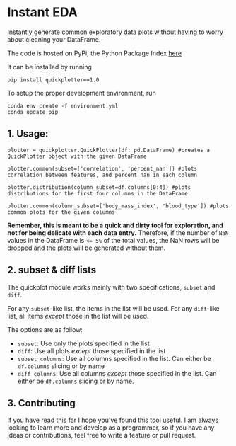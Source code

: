 # Instant EDA
Instantly generate common exploratory data plots without having to worry about cleaning your DataFrame.

The code is hosted on PyPi, the Python Package Index
[here](https://pypi.org/project/quickplotter/1.0/)

It can be installed by running 
```shell
pip install quickplotter==1.0
```

To setup the proper development environment, run 
```
conda env create -f environment.yml
conda update pip
```

## 1. Usage:
```python3
plotter = quickplotter.QuickPlotter(df: pd.DataFrame) #creates a QuickPlotter object with the given DataFrame

plotter.common(subset=['correlation', 'percent_nan']) #plots correlation between features, and percent nan in each column

plotter.distribution(column_subset=df.columns[0:4]) #plots distributions for the first four columns in the DataFrame

plotter.common(column_subset=['body_mass_index', 'blood_type']) #plots common plots for the given columns
```

**Remember, this is meant to be a quick and dirty tool for exploration, and not for being delicate with each data entry.** Therefore, if the number of `NaN` values in the DataFrame is `<= 5%` of the total values, the NaN rows will be dropped and the plots will be generated without them.

## 2. subset & diff lists
The quickplot module works mainly with two specifications, `subset` and `diff`. 

For any `subset`-like list, the items in the list will be used. For any `diff`-like list, all items *except* those in the list will be used. 

The options are as follow:
- `subset`: Use only the plots specified in the list
- `diff`: Use all plots *except* those specified in the list
- `subset_columns`: Use all columns specified in the list. Can either be `df.columns` slicing or by name
- `diff_columns`: Use all columns *except* those specified in the list. Can either be `df.columns` slicing or by name. 

## 3. Contributing

If you have read this far I hope you've found this tool useful. I am always looking to learn more and develop as a programmer, so if you have any ideas or contributions, feel free to write a feature or pull request. 





